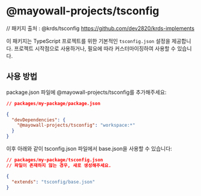 # @mayowall-projects/tsconfig

// 패키지 출처 : @krds/tsconfig https://github.com/dev2820/krds-implements

이 패키지는 TypeScript 프로젝트를 위한 기본적인 `tsconfig.json` 설정을 제공합니다. 프로젝트 시작점으로 사용하거나, 필요에 따라 커스터마이징하여 사용할 수 있습니다.

## 사용 방법

package.json 파일에 @mayowall-projects/tsconfig를 추가해주세요:

```json
// packages/my-package/package.json

{
  "devDependencies": {
    "@mayowall-projects/tsconfig": "workspace:*"
  }
}
```

이후 아래와 같이 tsconfig.json 파일에서 base.json을 사용할 수 있습니다:

```json
// packages/my-package/tsconfig.json
// 파일이 존재하지 않는 경우, 새로 생성해주세요.

{
  "extends": "tsconfig/base.json"
}
```

